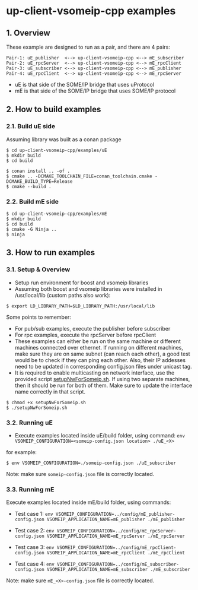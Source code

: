 # up-client-vsomeip-cpp examples
## 1. Overview
These example are designed to run as a pair, and there are 4 pairs:
```
Pair-1: uE_publisher  <--> up-client-vsomeip-cpp <--> mE_subscriber
Pair-2: uE_rpcServer  <--> up-client-vsomeip-cpp <--> mE_rpcClient
Pair-3: uE_subscriber <--> up-client-vsomeip-cpp <--> mE_publisher
Pair-4: uE_rpcClient  <--> up-client-vsomeip-cpp <--> mE_rpcServer

```
- uE is that side of the SOME/IP bridge that uses uProtocol
- mE is that side of the SOME/IP bridge that uses SOME/IP protocol

## 2. How to build examples
### 2.1. Build uE side
Assuming library was built as a conan package
```
$ cd up-client-vsomeip-cpp/examples/uE
$ mkdir build
$ cd build

$ conan install .. -of .
$ cmake .. -DCMAKE_TOOLCHAIN_FILE=conan_toolchain.cmake -DCMAKE_BUILD_TYPE=Release
$ cmake --build .
```

### 2.2. Build mE side
```
$ cd up-client-vsomeip-cpp/examples/mE
$ mkdir build
$ cd build
$ cmake -G Ninja ..
$ ninja
```

## 3. How to run examples
### 3.1. Setup & Overview
- Setup run environment for boost and vsomeip libraries
- Assuming both boost and vsomeip libraries were installed in /usr/local/lib (custom paths also work):
```
$ export LD_LIBRARY_PATH=$LD_LIBRARY_PATH:/usr/local/lib
```
Some points to remember:

- For pub/sub examples, execute the publisher before subscriber
- For rpc examples, execute the rpcServer before rpcClient
- These examples can either be run on the same machine or different machines connected over ethernet. If running on different machines, make sure they are on same subnet (can reach each other), a good test would be to check if they can ping each other. Also, their IP addesses need to be updated in corresponding config.json files under unicast tag.
- It is required to enable multicasting on network interface, use the provided script [setupNwForSomeip.sh](./setupNwForSomeip.sh). If using two separate machines, then it should be run for both of them. Make sure to update the interface name correctly in that script.

```
$ chmod +x setupNwForSomeip.sh
$ ./setupNwForSomeip.sh
```


### 3.2. Running uE
- Execute examples located inside uE/build folder, using command:
```env VSOMEIP_CONFIGURATION=<someip-config.json location> ./uE_<X>```

for example:
```
$ env VSOMEIP_CONFIGURATION=./someip-config.json ./uE_subscriber
```
Note: make sure ```someip-config.json``` file is correctly located.

### 3.3. Running mE
Execute examples located inside mE/build folder, using commands:
- Test case 1:
```env VSOMEIP_CONFIGURATION=../config/mE_publisher-config.json VSOMEIP_APPLICATION_NAME=mE_publisher ./mE_publisher```

- Test case 2:
```env VSOMEIP_CONFIGURATION=../config/mE_rpcServer-config.json VSOMEIP_APPLICATION_NAME=mE_rpcServer ./mE_rpcServer```

- Test case 3:
```env VSOMEIP_CONFIGURATION=../config/mE_rpcClient-config.json VSOMEIP_APPLICATION_NAME=mE_rpcClient ./mE_rpcClient```

- Test case 4:
```env VSOMEIP_CONFIGURATION=../config/mE_subscriber-config.json VSOMEIP_APPLICATION_NAME=mE_subscriber ./mE_subscriber```

Note: make sure ```mE_<X>-config.json``` file is correctly located.
